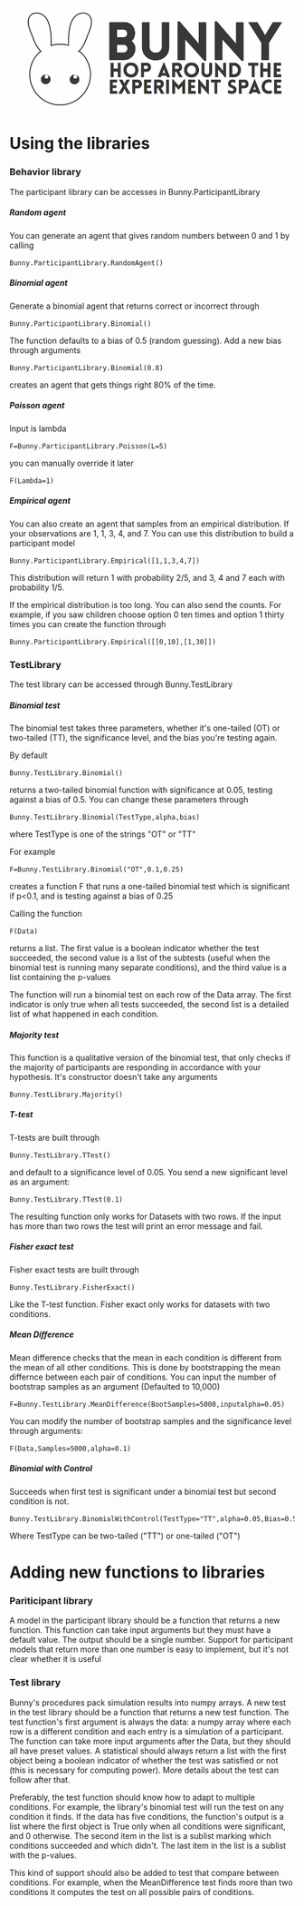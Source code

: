 ![Bunny](../Logos/bunny_longform.png)

# Using the libraries

### Behavior library

The participant library can be accesses in Bunny.ParticipantLibrary

##### Random agent

You can generate an agent that gives random numbers between 0 and 1 by calling

    Bunny.ParticipantLibrary.RandomAgent()

##### Binomial agent

Generate a binomial agent that returns correct or incorrect through

    Bunny.ParticipantLibrary.Binomial()

The function defaults to a bias of 0.5 (random guessing). Add a new bias through arguments

    Bunny.ParticipantLibrary.Binomial(0.8)

creates an agent that gets things right 80% of the time.

##### Poisson agent

Input is lambda

    F=Bunny.ParticipantLibrary.Poisson(L=5)

you can manually override it later

    F(Lambda=1)

##### Empirical agent

You can also create an agent that samples from an empirical distribution. If your observations are 1, 1, 3, 4, and 7. You can use this distribution to build a participant model

    Bunny.ParticipantLibrary.Empirical([1,1,3,4,7])

This distribution will return 1 with probability 2/5, and 3, 4 and 7 each with probability 1/5.

If the empirical distribution is too long. You can also send the counts. For example, if you saw children choose option 0 ten times and option 1 thirty times you can create the function through

    Bunny.ParticipantLibrary.Empirical([[0,10],[1,30]])

### TestLibrary

The test library can be accessed through Bunny.TestLibrary

##### Binomial test

The binomial test takes three parameters, whether it's one-tailed (OT) or two-tailed (TT), the significance level, and the bias you're testing again.

By default

	Bunny.TestLibrary.Binomial()

returns a two-tailed binomial function with significance at 0.05, testing against a bias of 0.5. You can change these parameters through

	Bunny.TestLibrary.Binomial(TestType,alpha,bias)

where TestType is one of the strings "OT" or "TT"

For example

	F=Bunny.TestLibrary.Binomial("OT",0.1,0.25)

creates a function F that runs a one-tailed binomial test which is significant if p<0.1, and is testing against a bias of 0.25

Calling the function

	F(Data)

returns a list. The first value is a boolean indicator whether the test succeeded, the second value is a list of the subtests (useful when the binomial test is running many separate conditions), and the third value is a list containing the p-values

The function will run a binomial test on each row of the Data array. The first indicator is only true when all tests succeeded, the second list is a detailed list of what happened in each condition.

##### Majority test

This function is a qualitative version of the binomial test, that only checks if the majority of participants are responding in accordance with your hypothesis. It's constructor doesn't take any arguments

	Bunny.TestLibrary.Majority()

##### T-test

T-tests are built through

    Bunny.TestLibrary.TTest()

and default to a significance level of 0.05. You send a new significant level as an argument:

    Bunny.TestLibrary.TTest(0.1)

The resulting function only works for Datasets with two rows. If the input has more than two rows the test will print an error message and fail.

##### Fisher exact test

Fisher exact tests are built through

    Bunny.TestLibrary.FisherExact()

Like the T-test function. Fisher exact only works for datasets with two conditions.

##### Mean Difference

Mean difference checks that the mean in each condition is different from the mean of all other conditions. This is done by bootstrapping the mean differnce between each pair of conditions. You can input the number of bootstrap samples as an argument (Defaulted to 10,000)

    F=Bunny.TestLibrary.MeanDifference(BootSamples=5000,inputalpha=0.05)

You can modify the number of bootstrap samples and the significance level through arguments:

    F(Data,Samples=5000,alpha=0.1)

##### Binomial with Control

Succeeds when first test is significant under a binomial test but second condition is not.

    Bunny.TestLibrary.BinomialWithControl(TestType="TT",alpha=0.05,Bias=0.5)

Where TestType can be two-tailed ("TT") or one-tailed ("OT")

# Adding new functions to libraries

### Pariticipant library

A model in the participant library should be a function that returns a new function. This function can take input arguments but they must have a default value. The output should be a single number. Support for participant models that return more than one number is easy to implement, but it's not clear whether it is useful

### Test library

Bunny's procedures pack simulation results into numpy arrays. A new test in the test library should be a function that returns a new test function. The test function's first argument is always the data: a numpy array where each row is a different condition and each entry is a simulation of a participant. The function can take more input arguments after the Data, but they should all have preset values. A statistical should always return a list with the first object being a boolean indicator of whether the test was satisfied or not (this is necessary for computing power). More details about the test can follow after that.

Preferably, the test function should know how to adapt to multiple conditions. For example, the library's binomial test will run the test on any condition it finds. If the data has five conditions, the function's output is a list where the first object is True only when all conditions were significant, and 0 otherwise. The second item in the list is a sublist marking which conditions succeeded and which didn't. The last item in the list is a sublist with the p-values.

This kind of support should also be added to test that compare between conditions. For example, when the MeanDifference test finds more than two conditions it computes the test on all possible pairs of conditions.